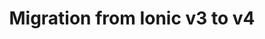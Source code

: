 ---
title: Migration from Ionic v3 to v4
description: Migration tips for Ionic 3 developers with existing apps
weight: 3
lastmod: 2021-11-01T10:23:30-09:00
draft: false
vimeo: 348428834
emoji: 📜
---